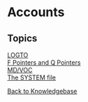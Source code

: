 # Accounts

<PageHeader />

## Topics

[LOGTO](./logto/README.md)  
[F Pointers and Q Pointers](./qpointers/README.md)  
[MD/VOC](./the-md-and-voc-file/README.md)  
[The SYSTEM file](./system-file/README.md)  

[Back to Knowledgebase](./../README.md)

  
<PageFooter />
